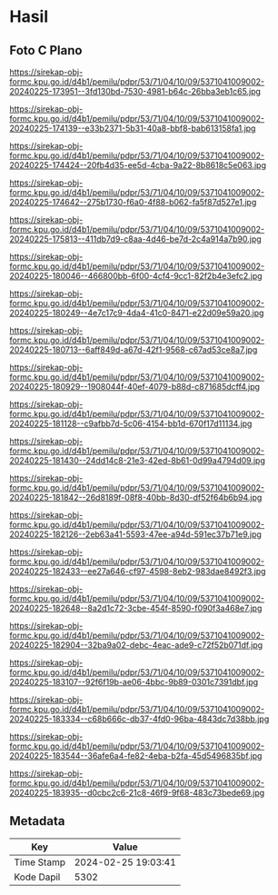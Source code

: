 # Hasil

## Foto C Plano

https://sirekap-obj-formc.kpu.go.id/d4b1/pemilu/pdpr/53/71/04/10/09/5371041009002-20240225-173951--3fd130bd-7530-4981-b64c-26bba3eb1c65.jpg

https://sirekap-obj-formc.kpu.go.id/d4b1/pemilu/pdpr/53/71/04/10/09/5371041009002-20240225-174139--e33b2371-5b31-40a8-bbf8-bab613158fa1.jpg

https://sirekap-obj-formc.kpu.go.id/d4b1/pemilu/pdpr/53/71/04/10/09/5371041009002-20240225-174424--20fb4d35-ee5d-4cba-9a22-8b8618c5e063.jpg

https://sirekap-obj-formc.kpu.go.id/d4b1/pemilu/pdpr/53/71/04/10/09/5371041009002-20240225-174642--275b1730-f6a0-4f88-b062-fa5f87d527e1.jpg

https://sirekap-obj-formc.kpu.go.id/d4b1/pemilu/pdpr/53/71/04/10/09/5371041009002-20240225-175813--411db7d9-c8aa-4d46-be7d-2c4a914a7b90.jpg

https://sirekap-obj-formc.kpu.go.id/d4b1/pemilu/pdpr/53/71/04/10/09/5371041009002-20240225-180046--466800bb-6f00-4cf4-9cc1-82f2b4e3efc2.jpg

https://sirekap-obj-formc.kpu.go.id/d4b1/pemilu/pdpr/53/71/04/10/09/5371041009002-20240225-180249--4e7c17c9-4da4-41c0-8471-e22d09e59a20.jpg

https://sirekap-obj-formc.kpu.go.id/d4b1/pemilu/pdpr/53/71/04/10/09/5371041009002-20240225-180713--6aff849d-a67d-42f1-9568-c67ad53ce8a7.jpg

https://sirekap-obj-formc.kpu.go.id/d4b1/pemilu/pdpr/53/71/04/10/09/5371041009002-20240225-180929--1908044f-40ef-4079-b88d-c871685dcff4.jpg

https://sirekap-obj-formc.kpu.go.id/d4b1/pemilu/pdpr/53/71/04/10/09/5371041009002-20240225-181128--c9afbb7d-5c06-4154-bb1d-670f17d11134.jpg

https://sirekap-obj-formc.kpu.go.id/d4b1/pemilu/pdpr/53/71/04/10/09/5371041009002-20240225-181430--24dd14c8-21e3-42ed-8b61-0d99a4794d09.jpg

https://sirekap-obj-formc.kpu.go.id/d4b1/pemilu/pdpr/53/71/04/10/09/5371041009002-20240225-181842--26d8189f-08f8-40bb-8d30-df52f64b6b94.jpg

https://sirekap-obj-formc.kpu.go.id/d4b1/pemilu/pdpr/53/71/04/10/09/5371041009002-20240225-182126--2eb63a41-5593-47ee-a94d-591ec37b71e9.jpg

https://sirekap-obj-formc.kpu.go.id/d4b1/pemilu/pdpr/53/71/04/10/09/5371041009002-20240225-182433--ee27a646-cf97-4598-8eb2-983dae8492f3.jpg

https://sirekap-obj-formc.kpu.go.id/d4b1/pemilu/pdpr/53/71/04/10/09/5371041009002-20240225-182648--8a2d1c72-3cbe-454f-8590-f090f3a468e7.jpg

https://sirekap-obj-formc.kpu.go.id/d4b1/pemilu/pdpr/53/71/04/10/09/5371041009002-20240225-182904--32ba9a02-debc-4eac-ade9-c72f52b071df.jpg

https://sirekap-obj-formc.kpu.go.id/d4b1/pemilu/pdpr/53/71/04/10/09/5371041009002-20240225-183107--92f6f19b-ae06-4bbc-9b89-0301c7391dbf.jpg

https://sirekap-obj-formc.kpu.go.id/d4b1/pemilu/pdpr/53/71/04/10/09/5371041009002-20240225-183334--c68b666c-db37-4fd0-96ba-4843dc7d38bb.jpg

https://sirekap-obj-formc.kpu.go.id/d4b1/pemilu/pdpr/53/71/04/10/09/5371041009002-20240225-183544--36afe6a4-fe82-4eba-b2fa-45d5496835bf.jpg

https://sirekap-obj-formc.kpu.go.id/d4b1/pemilu/pdpr/53/71/04/10/09/5371041009002-20240225-183935--d0cbc2c6-21c8-46f9-9f68-483c73bede69.jpg


## Metadata

| Key        | Value               |
| ---------- | ------------------- |
| Time Stamp | 2024-02-25 19:03:41 |
| Kode Dapil | 5302                |



